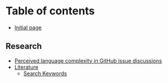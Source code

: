 # Table of contents

* [Initial page](README.md)

## Research

* [Perceived language complexity in GitHub issue discussions](research/perceived-language-complexity-in-github-issue-discussions.md)
* [Literature](research/literature/README.md)
  * [Search Keywords](research/literature/search-keywords.md)

